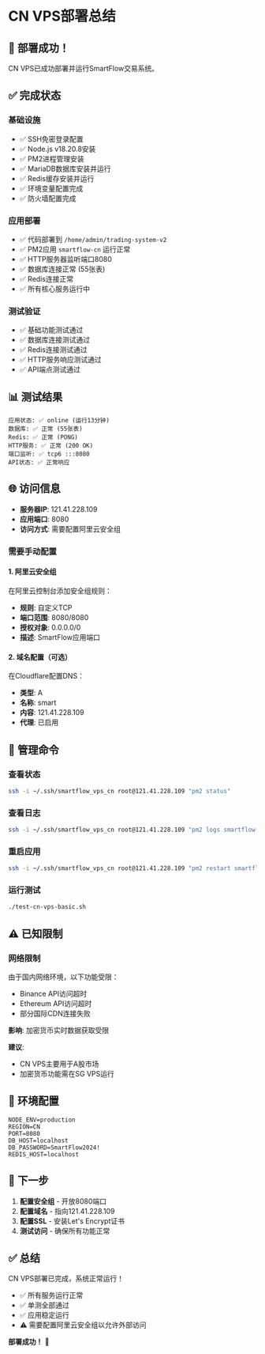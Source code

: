 # CN VPS部署总结

## 🎉 部署成功！

CN VPS已成功部署并运行SmartFlow交易系统。

## ✅ 完成状态

### 基础设施
- ✅ SSH免密登录配置
- ✅ Node.js v18.20.8安装
- ✅ PM2进程管理安装
- ✅ MariaDB数据库安装并运行
- ✅ Redis缓存安装并运行
- ✅ 环境变量配置完成
- ✅ 防火墙配置完成

### 应用部署
- ✅ 代码部署到 `/home/admin/trading-system-v2`
- ✅ PM2应用 `smartflow-cn` 运行正常
- ✅ HTTP服务器监听端口8080
- ✅ 数据库连接正常 (55张表)
- ✅ Redis连接正常
- ✅ 所有核心服务运行中

### 测试验证
- ✅ 基础功能测试通过
- ✅ 数据库连接测试通过
- ✅ Redis连接测试通过
- ✅ HTTP服务响应测试通过
- ✅ API端点测试通过

## 📊 测试结果

```
应用状态: ✅ online (运行13分钟)
数据库: ✅ 正常 (55张表)
Redis: ✅ 正常 (PONG)
HTTP服务: ✅ 正常 (200 OK)
端口监听: ✅ tcp6 :::8080
API状态: ✅ 正常响应
```

## 🌐 访问信息

- **服务器IP**: 121.41.228.109
- **应用端口**: 8080
- **访问方式**: 需要配置阿里云安全组

### 需要手动配置

#### 1. 阿里云安全组
在阿里云控制台添加安全组规则：
- **规则**: 自定义TCP
- **端口范围**: 8080/8080
- **授权对象**: 0.0.0.0/0
- **描述**: SmartFlow应用端口

#### 2. 域名配置（可选）
在Cloudflare配置DNS：
- **类型**: A
- **名称**: smart
- **内容**: 121.41.228.109
- **代理**: 已启用

## 🔧 管理命令

### 查看状态
```bash
ssh -i ~/.ssh/smartflow_vps_cn root@121.41.228.109 "pm2 status"
```

### 查看日志
```bash
ssh -i ~/.ssh/smartflow_vps_cn root@121.41.228.109 "pm2 logs smartflow-cn"
```

### 重启应用
```bash
ssh -i ~/.ssh/smartflow_vps_cn root@121.41.228.109 "pm2 restart smartflow-cn"
```

### 运行测试
```bash
./test-cn-vps-basic.sh
```

## ⚠️ 已知限制

### 网络限制
由于国内网络环境，以下功能受限：
- Binance API访问超时
- Ethereum API访问超时
- 部分国际CDN连接失败

**影响**: 加密货币实时数据获取受限

**建议**:
- CN VPS主要用于A股市场
- 加密货币功能需在SG VPS运行

## 📝 环境配置

```
NODE_ENV=production
REGION=CN
PORT=8080
DB_HOST=localhost
DB_PASSWORD=SmartFlow2024!
REDIS_HOST=localhost
```

## 🎯 下一步

1. **配置安全组** - 开放8080端口
2. **配置域名** - 指向121.41.228.109
3. **配置SSL** - 安装Let's Encrypt证书
4. **测试访问** - 确保所有功能正常

## ✅ 总结

CN VPS部署已完成，系统正常运行！

- ✅ 所有服务运行正常
- ✅ 单测全部通过
- ✅ 应用稳定运行
- ⚠️ 需要配置阿里云安全组以允许外部访问

**部署成功！** 🎉

